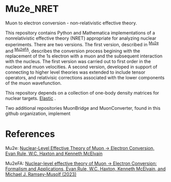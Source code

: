 # Mu2e_NRET
Muon to electron conversion -  non-relativistic effective theory.

This repository contains Python and Mathematica implementations of a nonrelativistic effective theory
(NRET) appropriate for analyzing nuclear experiments.   There are two versions.   The first version,
described in <sup>[Mu2e]</sup> and <sup>[Mu2eFA]</sup>, describes the conversion process begining with the
replacement of the 1s electron with a muon and the subsequent interaction with the nucleus.   The first version
was carried out to first order in the nucleon and muon velocities.   A second version, developed in support of
connecting to higher level theories was extended to include tensor operators, and relativisic corrections associated
with the lower components of the muon wavefunction.   

This repository depends on a collection of one-body density matrices for nuclear targets.    [Elastic](https://github.com/Berkeley-Electroweak-Physics/Elastic) .


Two additional repositories MuonBridge and MuonConverter, found in this github organization,
implement 

# References  

[Mu2e]: https://doi.org/10.1103/PhysRevLett.130.131901 "Nuclear-Level Effective Theory of Muon -> Electron Conversion, Evan Rule, W.C. Haxton and Kenneth McElvain (2023)" 
Mu2e: [Nuclear-Level Effective Theory of Muon -> Electron Conversion, Evan Rule, W.C. Haxton and Kenneth McElvain](https://doi.org/10.1103/PhysRevLett.130.131901)

[Mu2eFA]: https://doi.org/10.1103/PhysRevC.107.035504 "Nuclear-level effective theory of Muon -> Electron Conversion: Formalism and Applications, Evan Rule, W.C. Haxton, Kenneth McElvain, and Michael J. Ramsey-Musolf (2023)" 
Mu2eFA: [Nuclear-level effective theory of Muon -> Electron Conversion: Formalism and Applications, Evan Rule, W.C. Haxton, Kenneth McElvain, and Michael J. Ramsey-Musolf (2023)](https://doi.org/10.1103/PhysRevC.107.035504)
